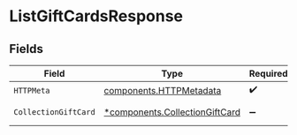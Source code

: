 # ListGiftCardsResponse


## Fields

| Field                                                                           | Type                                                                            | Required                                                                        | Description                                                                     |
| ------------------------------------------------------------------------------- | ------------------------------------------------------------------------------- | ------------------------------------------------------------------------------- | ------------------------------------------------------------------------------- |
| `HTTPMeta`                                                                      | [components.HTTPMetadata](../../models/components/httpmetadata.md)              | :heavy_check_mark:                                                              | N/A                                                                             |
| `CollectionGiftCard`                                                            | [*components.CollectionGiftCard](../../models/components/collectiongiftcard.md) | :heavy_minus_sign:                                                              | Successful Response                                                             |